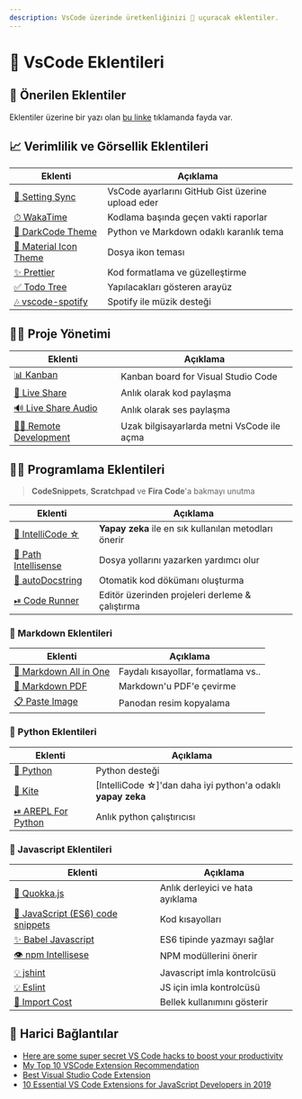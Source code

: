 ```yaml
---
description: VsCode üzerinde üretkenliğinizi 🛫 uçuracak eklentiler.
---
```


# 🔌 VsCode Eklentileri

## 🎇 Önerilen Eklentiler

Eklentiler üzerine bir yazı olan [bu linke](https://www.freecodecamp.org/news/here-are-some-super-secret-vs-code-hacks-to-boost-your-productivity-20d30197ac76/) tıklamanda fayda var.

## 📈 Verimlilik ve Görsellik Eklentileri

| Eklenti                                       | Açıklama                                          |
| --------------------------------------------- | ------------------------------------------------- |
| [💫 Setting Sync][setting sync]               | VsCode ayarlarını GitHub Gist üzerine upload eder |
| [⏱ WakaTime][wakatime]                        | Kodlama başında geçen vakti raporlar              |
| [🌙 DarkCode Theme][darkcode theme]           | Python ve Markdown odaklı karanlık tema           |
| [📂 Material Icon Theme][material icon theme] | Dosya ikon teması                                 |
| [✨ Prettier][prettier - code formatter]       | Kod formatlama ve güzelleştirme                   |
| [✅ Todo Tree][todo tree]                      | Yapılacakları gösteren arayüz                     |
| [🎶 vscode-spotify][vscode-spotify]           | Spotify ile müzik desteği                         |

## 👨‍💼 Proje Yönetimi

| Eklenti                                                                                  | Açıklama                                   |
| ---------------------------------------------------------------------------------------- | ------------------------------------------ |
| [📊 Kanban](https://marketplace.visualstudio.com/items?itemName=mkloubert.vscode-kanban) | Kanban board for Visual Studio Code        |
| [🎥 Live Share][live share]                                                              | Anlık olarak kod paylaşma                  |
| [🔊 Live Share Audio][live share audio]                                                  | Anlık olarak ses paylaşma                  |
| [👨‍💻 Remote Development][remote development]                                           | Uzak bilgisayarlarda metni VsCode ile açma |

## 👨‍💻 Programlama Eklentileri

> **CodeSnippets**, **Scratchpad** ve **Fira Code**'a bakmayı unutma

| Eklenti                                   | Açıklama                                              |
| ----------------------------------------- | ----------------------------------------------------- |
| [🤖 IntelliCode ☆][intellicode]           | **Yapay zeka** ile en sık kullanılan metodları önerir |
| [📁 Path Intellisense][path_intellisense] | Dosya yollarını yazarken yardımcı olur                |
| [📰 autoDocstring][autodocstring]         | Otomatik kod dökümanı oluşturma                       |
| [⏯ Code Runner][code_runner]              | Editör üzerinden projeleri derleme & çalıştırma       |

### 📄 Markdown Eklentileri

| Eklenti                                       | Açıklama                            |
| --------------------------------------------- | ----------------------------------- |
| [🌟 Markdown All in One][markdown_all_in_one] | Faydalı kısayollar, formatlama vs.. |
| [📃 Markdown PDF][markdown_pdf]               | Markdown'u PDF'e çevirme            |
| [📋 Paste Image][paste_image]                 | Panodan resim kopyalama             |

### 🐍 Python Eklentileri

| Eklenti                                | Açıklama                                                    |
| -------------------------------------- | ----------------------------------------------------------- |
| [🌟 Python][python]                    | Python desteği                                              |
| [🤖 Kite][kite]                        | [IntelliCode ☆]'dan daha iyi python'a odaklı **yapay zeka** |
| [⏯ AREPL For Python][arepl_for_python] | Anlık python çalıştırıcısı                                  |

### 📜 Javascript Eklentileri

| Eklenti                                                             | Açıklama                         |
| ------------------------------------------------------------------- | -------------------------------- |
| [🐛 Quokka.js][quokka.js]                                           | Anlık derleyici ve hata ayıklama |
| [🚀 JavaScript (ES6) code snippets][javascript (es6) code snippets] | Kod kısayolları                  |
| [✨ Babel Javascript][babel javascript]                              | ES6 tipinde yazmayı sağlar       |
| [👁 npm Intellisese][npm intellisese]                               | NPM modüllerini önerir           |
| [💡 jshint][jshint]                                                 | Javascript imla kontrolcüsü      |
| [💡 Eslint][eslint]                                                 | JS için imla kontrolcüsü         |
| [🎳 Import Cost][import_cost]                                       | Bellek kullanımını gösterir      |

## 🔗 Harici Bağlantılar

- [Here are some super secret VS Code hacks to boost your productivity](https://www.freecodecamp.org/news/here-are-some-super-secret-vs-code-hacks-to-boost-your-productivity-20d30197ac76/)
- [My Top 10 VSCode Extension Recommendation](https://medium.com/backticks-tildes/my-top-10-vscode-extension-recommendation-ac2c2f62ffe5)
- [Best Visual Studio Code Extension](https://blog.elmah.io/best-visual-studio-code-extensions/)
- [10 Essential VS Code Extensions for JavaScript Developers in 2019](https://hackernoon.com/10-essential-vs-code-extensions-for-javascript-developers-in-2019-e8320e3f421e)

<!-- Temel -->

[setting sync]: https://marketplace.visualstudio.com/items?itemName=Shan.code-settings-sync
[wakatime]: https://marketplace.visualstudio.com/items?itemName=WakaTime.vscode-wakatime
[darkcode theme]: https://marketplace.visualstudio.com/items?itemName=yedhrab.darkcode-theme-adopted-python-and-markdown
[material icon theme]: https://marketplace.visualstudio.com/items?itemName=PKief.material-icon-theme
[vscode-spotify]: https://marketplace.visualstudio.com/items?itemName=shyykoserhiy.vscode-spotify
[prettier - code formatter]: https://marketplace.visualstudio.com/items?itemName=esbenp.prettier-vscode
[todo tree]: https://marketplace.visualstudio.com/items?itemName=Gruntfuggly.todo-tree

<!-- Proje Yönetimi -->

[live share]: https://marketplace.visualstudio.com/items?itemName=MS-vsliveshare.vsliveshare
[live share audio]: https://marketplace.visualstudio.com/items?itemName=MS-vsliveshare.vsliveshare-audio
[remote development]: https://marketplace.visualstudio.com/items?itemName=ms-vscode-remote.vscode-remote-extensionpack

<!-- Programlama -->

[intellicode]: https://marketplace.visualstudio.com/items?itemName=VisualStudioExptTeam.vscodeintellicode
[path_intellisense]: https://marketplace.visualstudio.com/items?itemName=christian-kohler.path-intellisense
[code_runner]: https://marketplace.visualstudio.com/items?itemName=formulahendry.code-runner
[autodocstring]: https://marketplace.visualstudio.com/items?itemName=njpwerner.autodocstring

<!-- Markdown -->

[markdown_all_in_one]: https://marketplace.visualstudio.com/items?itemName=yzhang.markdown-all-in-one
[markdown_pdf]: https://marketplace.visualstudio.com/items?itemName=yzane.markdown-pdf
[paste_image]: https://marketplace.visualstudio.com/items?itemName=mushan.vscode-paste-image

<!-- Python -->

[python]: https://marketplace.visualstudio.com/items?itemName=ms-python.python
[kite]: https://marketplace.visualstudio.com/items?itemName=kiteco.kite
[arepl_for_python]: https://marketplace.visualstudio.com/items?itemName=almenon.arepl

<!-- Javascript -->

[quokka.js]: https://marketplace.visualstudio.com/items?itemName=WallabyJs.quokka-vscode
[javascript (es6) code snippets]: https://marketplace.visualstudio.com/items?itemName=xabikos.JavaScriptSnippets
[babel javascript]: https://marketplace.visualstudio.com/items?itemName=mgmcdermott.vscode-language-babel
[npm intellisese]: https://marketplace.visualstudio.com/items?itemName=christian-kohler.npm-intellisense
[jshint]: https://marketplace.visualstudio.com/items?itemName=dbaeumer.jshint
[eslint]: https://marketplace.visualstudio.com/items?itemName=dbaeumer.vscode-eslint
[import_cost]: https://marketplace.visualstudio.com/items?itemName=wix.vscode-import-cost
